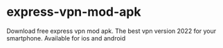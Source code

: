 # express-vpn-mod-apk
Download free express vpn mod apk. The best vpn version 2022 for your smartphone. Available for ios and android
